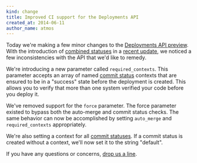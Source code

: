 ```yaml
---
kind: change
title: Improved CI support for the Deployments API
created_at: 2014-06-11
author_name: atmos
---
```


Today we're making a few minor changes to the [Deployments API preview][2]. With the introduction of [combined statuses][4] in a [recent update][3], we noticed a few inconsistencies with the API that we'd like to remedy.

We're introducing a new parameter called `required_contexts`. This parameter accepts an array of named [commit status][5] contexts that are ensured to be in a "success" state before the deployment is created. This allows you to verify that more than one system verified your code before you deploy it.

We've removed support for the `force` parameter. The force parameter existed to bypass both the auto-merge and commit status checks. The same behavior can now be accomplished by setting `auto_merge` and `required_contexts` appropriately.

We're also setting a context for all [commit statuses][5]. If a commit status is created without a context, we'll now set it to the string "default".

If you have any questions or concerns, [drop us a line][1].

[1]: https://github.com/contact?form[subject]=Deployments+API
[2]: https://developer.github.com/changes/2014-01-09-preview-the-new-deployments-api/
[3]: https://developer.github.com/changes/2014-04-10-deployment-api-preview-extension/
[4]: https://developer.github.com/changes/2014-03-27-combined-status-api/
[5]: https://developer.github.com/v3/repos/statuses/
